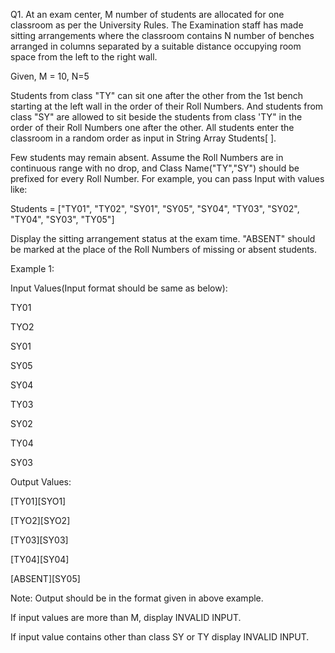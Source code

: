 Q1. At an exam center, M number of students are allocated for one classroom as per the University Rules. The Examination staff has made sitting arrangements where the classroom contains N number of benches arranged in columns separated by a suitable distance occupying room space from the left to the right wall.

Given, M = 10, N=5

Students from class "TY" can sit one after the other from the 1st bench starting at the left wall in the order of their Roll Numbers. And students from class "SY" are allowed to sit beside the students from class 'TY" in the order of their Roll Numbers one after the other. All students enter the classroom in a random order as input in String Array Students[ ]. 

Few students may remain absent. Assume the Roll Numbers are in continuous range with no drop, and Class Name("TY","SY") should be prefixed for every Roll Number. For example, you can pass Input with values like:

Students = ["TY01", "TY02", "SY01", "SY05", "SY04", "TY03", "SY02", "TY04", "SY03", "TY05"]

Display the sitting arrangement status at the exam time. "ABSENT" should be marked at the place of the Roll Numbers of missing or absent students.


Example 1:

Input Values(Input format should be same as below):

TY01

TYO2

SY01

SY05

SY04

TY03

SY02

TY04

SY03

Output Values:

[TY01][SYO1]

[TYO2][SYO2]

[TY03][SY03]

[TY04][SY04]

[ABSENT][SY05]

Note: Output should be in the format given in above example.

If input values are more than M, display INVALID INPUT.

If input value contains other than class SY or TY display INVALID INPUT.

